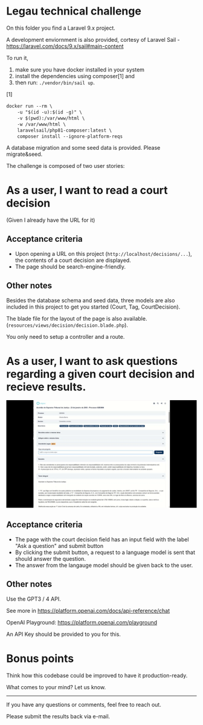 # Legau technical challenge

On this folder you find a Laravel 9.x project.

A development enviornment is also provided, cortesy of Laravel Sail - https://laravel.com/docs/9.x/sail#main-content

To run it, 

1. make sure you have docker installed in your system 
2. install the dependencies using composer[1] and 
3. then run: `./vendor/bin/sail up`.

[1] 
```
docker run --rm \
    -u "$(id -u):$(id -g)" \
    -v $(pwd):/var/www/html \
    -w /var/www/html \
    laravelsail/php81-composer:latest \
    composer install --ignore-platform-reqs
```

A database migration and some seed data is provided. Please migrate&seed.

The challenge is composed of two user stories:

# As a user, I want to read a court decision

(Given I already have the URL for it)

## Acceptance criteria

* Upon opening a URL on this project (`http://localhost/decisions/...`), the contents of a court decision are displayed.
* The page should be search-engine-friendly.

## Other notes

Besides the database schema and seed data, three models are also included in this project to get you started (Court, Tag, CourtDecision).

The blade file for the layout of the page is also available. (`resources/views/decision/decision.blade.php`).

You only need to setup a controller and a route.

# As a user, I want to ask questions regarding a given court decision and recieve results.

![Example](Questions_cut.gif)

## Acceptance criteria

* The page with the court decision field has an input field with the label "Ask a question" and submit button
* By clicking the submit button, a request to a language model is sent that should answer the question.
* The answer from the langauge model should be given back to the user.

## Other notes

Use the GPT3 / 4 API. 

See more in https://platform.openai.com/docs/api-reference/chat

OpenAI Playground: https://platform.openai.com/playground

An API Key should be provided to you for this.

# Bonus points

Think how this codebase could be improved to have it production-ready.

What comes to your mind? Let us know.

-------------------------------------------------

If you have any questions or comments, feel free to reach out.

Please submit the results back via e-mail.
